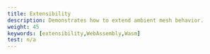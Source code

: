 ```yaml
---
title: Extensibility
description: Demonstrates how to extend ambient mesh behavior.
weight: 45
keywords: [extensibility,WebAssembly,Wasm]
test: n/a
---
```

